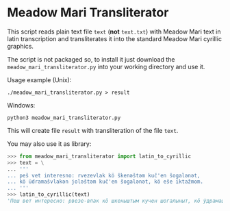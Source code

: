 # Meadow Mari Transliterator

This script reads plain text file `text` (**not** `text.txt`) with Meadow Mari text in latin transcription and
transliterates it into the standard Meadow Mari cyrillic graphics.

The script is not packaged so, to install it just download the `meadow_mari_transliterator.py` into your
working directory and use it.

Usage example (Unix):
```
./meadow_mari_transliterator.py > result
```

Windows:
```
python3 meadow_mari_transliterator.py
```

This will create file `result` with transliteration of the file `text`.

You may also use it as library:
```python
>>> from meadow_mari_transliterator import latin_to_cyrillic
>>> text = \
... '''
... peš vet interesno: rvezevlak kö škenəštəm kuč'en šogalənət,
... kö üdramašvlakən joləštəm kuč'en šogalənət, kö eše iktažmom.
... '''
>>> latin_to_cyrillic(text)
'Пеш вет интересно: рвезе-влак кӧ шкеныштым кучен шогалыныт, кӧ ӱдрамашвлакын йолыштым кучен шогалыныт, кӧ еше иктажмом.'
```
